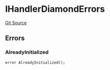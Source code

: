 # IHandlerDiamondErrors
[Git Source](https://github.com/thrackle-io/tron/blob/cc8b8345c329b2556fa21578401d762291784e46/src/common/IErrors.sol)


## Errors
### AlreadyInitialized

```solidity
error AlreadyInitialized();
```

